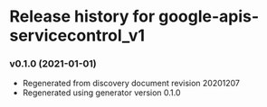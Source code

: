 # Release history for google-apis-servicecontrol_v1

### v0.1.0 (2021-01-01)

* Regenerated from discovery document revision 20201207
* Regenerated using generator version 0.1.0

